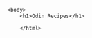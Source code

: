 <!DOCTYPE html>
<html lang="en">
    <head>
        <meta charset="utf-8">
        <title>Welcome to Odin Recipes</title>
    </head>

    <body>
        <h1>Odin Recipes</h1>

        </html>